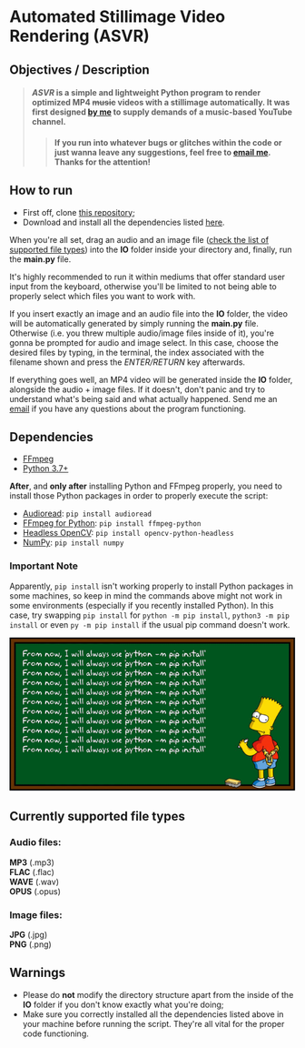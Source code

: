 # Automated Stillimage Video Rendering (ASVR)

## Objectives / Description

> #### _ASVR_ is a simple and lightweight Python program to render optimized MP4 ~~music~~ videos with a stillimage automatically. It was first designed [by me](https://github.com/fxred) to supply demands of a music-based YouTube channel.
>
>> #### If you run into whatever bugs or glitches within the code or just wanna leave any suggestions, feel free to [email me](mailto:fxr.ed03@gmail.com). Thanks for the attention!

## How to run

* First off, clone [this repository](https://github.com/fxred/ASVR);
* Download and install all the dependencies listed [here](#dependencies).


When you're all set, drag an audio and an image file ([check the list of supported file types](#currently-supported-file-types)) into the **IO** folder inside your directory and, finally, run the **main.py** file.

It's highly recommended to run it within mediums that offer standard user input from the keyboard, otherwise you'll be limited to not being able to properly select which files you want to work with.

If you insert exactly an image and an audio file into the __IO__ folder, the video will be automatically generated by simply running the __main.py__ file.
Otherwise (i.e. you threw multiple audio/image files inside of it), you're gonna be prompted for audio and image select. In this case, choose the desired files by typing, in the terminal, the index associated with the filename shown and press the _ENTER/RETURN_ key afterwards.

If everything goes well, an MP4 video will be generated inside the __IO__ folder, alongside the audio + image files.
If it doesn't, don't panic and try to understand what's being said and what actually happened. Send me an [email](mailto:fxr.ed03@gmail.com) if you have any questions about the program functioning.


## Dependencies

* [FFmpeg](https://ffmpeg.org/download.html)
* [Python 3.7+](https://www.python.org/downloads)


**After**, and **only after** installing Python and FFmpeg properly, you need to install those Python packages in order to properly execute the script:

* [Audioread](https://pypi.org/project/audioread): `pip install audioread`
* [FFmpeg for Python](https://pypi.org/project/ffmpeg-python): `pip install ffmpeg-python`
* [Headless OpenCV](https://pypi.org/project/opencv-python-headless): `pip install opencv-python-headless`
* [NumPy](https://pypi.org/project/numpy/): `pip install numpy`

### Important Note
Apparently, `pip install` isn't working properly to install Python packages in some machines, so keep in mind the commands above might not work in some environments (especially if you recently installed Python). In this case, try swapping `pip install` for `python -m pip install`, `python3 -m pip install` or even `py -m pip install` if the usual pip command doesn't work.

![python -m pip install](wwpLI.png "python -m pip install python -m pip install python -m pip install python -m pip install python -m pip install python -m pip install")

## Currently supported file types

### Audio files:

__MP3__ (.mp3) <br>
__FLAC__ (.flac) <br>
__WAVE__ (.wav) <br>
__OPUS__ (.opus)

### Image files:

__JPG__ (.jpg) <br>
__PNG__ (.png)

## Warnings

* Please do **not** modify the directory structure apart from the inside of the __IO__ folder if you don't know exactly what you're doing;
* Make sure you correctly installed all the dependencies listed above in your machine before running the script. They're all vital for the proper code functioning.